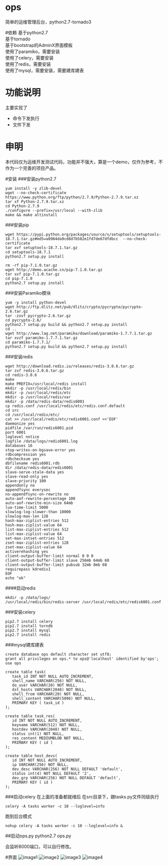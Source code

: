# ops
简单的运维管理后台，python2.7-tornado3

#依赖
基于python2.7    
基于tornado    
基于bootstrap的AdminX界面模板    
使用了paramiko，需要安装    
使用了celery，需要安装    
使用了redis，需要安装    
使用了mysql，需要安装，需要建库建表

# 功能说明
主要实现了
* 命令下发执行
* 文件下发

# 申明
本代码仅为运维开发测试代码，功能并不强大，算是一个demo，仅作为参考，不作为一个完善的项目产品。

#安装
###安装python2.7
```
yum install -y zlib-devel
wget --no-check-certificate https://www.python.org/ftp/python/2.7.9/Python-2.7.9.tar.xz
tar xf Python-2.7.9.tar.xz
cd Python-2.7.9
./configure --prefix=/usr/local --with-zlib
make && make altinstall
```
###安装pip
```
wget https://pypi.python.org/packages/source/s/setuptools/setuptools-18.7.1.tar.gz#md5=a0984da9cd8d7b582e1fd7de67dfdbcc  --no-check-certificate
tar xvf setuptools-18.7.1.tar.gz
cd setuptools-18.7.1
python2.7 setup.py install

rm -rf pip-7.1.0.tar.gz
wget http://demo.acache.cn/pip-7.1.0.tar.gz
tar xvf pip-7.1.0.tar.gz
cd pip-7.1.0
python2.7 setup.py install
```

###安装Paramiko模块
```
yum -y install python-devel
wget http://ftp.dlitz.net/pub/dlitz/crypto/pycrypto/pycrypto-2.6.tar.gz
tar -zxvf pycrypto-2.6.tar.gz
cd pycrypto-2.6/
python2.7 setup.py build && python2.7 setup.py install
cd ..
wget http://www.lag.net/paramiko/download/paramiko-1.7.7.1.tar.gz
tar xvzf paramiko-1.7.7.1.tar.gz
cd paramiko-1.7.7.1/
python2.7 setup.py build && python2.7 setup.py install
```

###安装redis
```
wget http://download.redis.io/releases/redis-3.0.6.tar.gz
tar zxf redis-3.0.6.tar.gz
cd redis-3.0.6
make
make PREFIX=/usr/local/redis install
mkdir -p /usr/local/redis/bin
mkdir -p /usr/local/redis/etc
mkdir -p /usr/local/redis/var
mkdir -p /data/redis-data/redis6001
cp redis.conf /usr/local/redis/etc/redis.conf.default
cd src
cd /usr/local/redis/etc/
cat >> /usr/local/redis/etc/redis6001.conf <<'EOF'
daemonize yes
pidfile /var/run/redis6001.pid
port 6001
loglevel notice
logfile /data/logs/redis6001.log
databases 16
stop-writes-on-bgsave-error yes
rdbcompression yes
rdbchecksum yes
dbfilename redis6001.rdb
dir /data/redis-data/redis6001
slave-serve-stale-data yes
slave-read-only yes
slave-priority 100
appendonly no
appendfsync everysec
no-appendfsync-on-rewrite no
auto-aof-rewrite-percentage 100
auto-aof-rewrite-min-size 64mb
lua-time-limit 5000
slowlog-log-slower-than 10000
slowlog-max-len 128
hash-max-ziplist-entries 512
hash-max-ziplist-value 64
list-max-ziplist-entries 512
list-max-ziplist-value 64
set-max-intset-entries 512
zset-max-ziplist-entries 128
zset-max-ziplist-value 64
activerehashing yes
client-output-buffer-limit normal 0 0 0
client-output-buffer-limit slave 256mb 64mb 60
client-output-buffer-limit pubsub 32mb 8mb 60
requirepass kdredis1
EOF
echo "ok"
```

####启动redis
```
mkdir -p /data/logs/
/usr/local/redis/bin/redis-server /usr/local/redis/etc/redis6001.conf
```

###安装celery
```
pip2.7 install celery
pip2.7 install torndb
pip2.7 install mysql
pip2.7 install redis
```

###mysql建库建表
```
create database ops default character set utf8;
grant all privileges on ops.* to ops@'localhost' identified by'ops';
use ops

create table task(
   task_id INT NOT NULL AUTO_INCREMENT,
   shell_name VARCHAR(256) NOT NULL,
   do_user VARCHAR(20) NOT NULL,
   dst_hosts VARCHAR(2048) NOT NULL,
   shell_from VARCHAR(20) NOT NULL,
   shell_content VARCHAR(5096) NOT NULL,
   PRIMARY KEY ( task_id )
);

create table task_res(
   id INT NOT NULL AUTO_INCREMENT,
   keyname VARCHAR(512) NOT NULL,
   hostdev VARCHAR(2048) NOT NULL,
   status int(1) NOT NULL,
   res_content MEDIUMBLOB NOT NULL,
   PRIMARY KEY ( id )
);

create table host_devs(
   id INT NOT NULL AUTO_INCREMENT,
   ip VARCHAR(256) NOT NULL,
   dev_desc VARCHAR(256) NOT NULL DEFAULT 'default',
   status int(4) NOT NULL DEFAULT '2',
   dev_grp VARCHAR(256) NOT NULL DEFAULT 'default',
   PRIMARY KEY ( id )
);

```

###启动celery
在上面的准备都就绪后
在src目录下，跟tasks.py文件同级执行
```
celery -A tasks worker -c 10 --loglevel=info
```
跑到后台模式
```
nohup celery -A tasks worker -c 10 --loglevel=info &
```

##启动ops.py
python2.7 ops.py

会监听8000端口，可以自行修改。

#界面
![image1](https://github.com/cnkedao/ops/raw/master/1/1.jpg)
![image2](https://github.com/cnkedao/ops/raw/master/1/2.jpg)
![image3](https://github.com/cnkedao/ops/raw/master/1/3.jpg)
![image4](https://github.com/cnkedao/ops/raw/master/1/4.jpg)